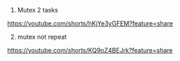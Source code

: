 1. Mutex 2 tasks

https://youtube.com/shorts/hKjYe3yGFEM?feature=share

2. mutex not repeat

https://youtube.com/shorts/KQ9oZ4BEJrk?feature=share
